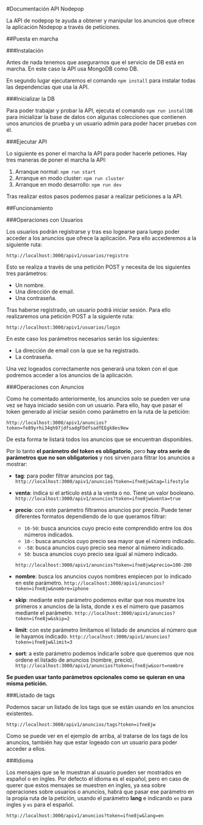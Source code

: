 #Documentación API Nodepop

La API de nodepop te ayuda a obtener y manipular los anuncios que ofrece la aplicación Nodepop a través de peticiones.

##Puesta en marcha

###Instalación

Antes de nada tenemos que asegurarnos que el servicio de DB está en marcha. En este caso la API usa MongoDB como DB.

En segundo lugar ejecutaremos el comando ```npm install``` para instalar todas las dependencias que usa la API.

###Inicializar la DB

Para poder trabajar y probar la API, ejecuta el comando ```npm run installDB``` para inicializar la base de datos con algunas colecciones que contienen unos anuncios de prueba y un usuario admin para poder hacer pruebas con él.

###Ejecutar API

Lo siguiente es poner el marcha la API para poder hacerle petiones. Hay tres maneras de poner el marcha la API:

1. Arranque normal: ```npm run start```
2. Arranque en modo cluster: ```npm run cluster```
3. Arranque en modo desarrollo: ```npm run dev```

Tras realizar estos pasos podemos pasar a realizar peticiones a la API.

##Funcionamiento

###Operaciones con Usuarios

Los usuarios podrán registrarse y tras eso logearse para luego poder acceder a los anuncios que ofrece la aplicación. Para ello accederemos a la siguiente ruta:

```http://localhost:3000/apiv1/usuarios/registro```Esto se realiza a través de una petición POST y necesita de los siguientes tres parámetros:

- Un nombre.
- Una dirección de email.
- Una contraseña.

Tras haberse registrado, un usuario podrá iniciar sesión. Para ello realizaremos una petición POST a la siguiente ruta:

```http://localhost:3000/apiv1/usuarios/login```En este caso los parámetros necesarios serán los siguientes:

- La dirección de email con la que se ha registrado.
- La contraseña.

Una vez logeados correctamente nos generará una token con el que podremos acceder a los anuncios de la aplicación.

###Operaciones con Anuncios

Como he comentado anteriormente, los anuncios solo se pueden ver una vez se haya iniciado sesión con un usuario. Para ello, hay que pasar el token generado al iniciar sesión como parámetro en la ruta de la petición:

```http://localhost:3000/apiv1/anuncios?token=fe89yrhi34qh97jdfsadgFDdfsadfEEgk8es9ew```De esta forma te listará todos los anuncios que se encuentran disponibles.

Por lo tanto **el parámetro del token es obligatorio**, pero **hay otra serie de parámetros que no son obligatorios** y nos sirven para filtrar los anuncios a mostrar:

- **tag**: para poder filtrar anuncios por tag.
```http://localhost:3000/apiv1/anuncios?token=ifne8jw&tag=lifestyle```
- **venta**: indica si el artículo está a la venta o no. Tiene un valor booleano. 
```http://localhost:3000/apiv1/anuncios?token=ifne8jw&venta=true```

- **precio**: con este parámetro filtramos anuncios por precio. Puede tener diferentes formatos dependiendo de lo que queramos filtrar:
    * ```10-50```: busca anuncios cuyo precio este comprendido entre los dos números indicados.
    * ```10-```: busca anuncios cuyo precio sea mayor que el número indicado.
    * ```-50```: busca anuncios cuyo precio sea menor al número indicado.
    * ```50```: busca anuncios cuyo precio sea igual al número indicado.

   ```http://localhost:3000/apiv1/anuncios?token=ifne8jw&precio=100-200```
   
- **nombre**: busca los anuncios cuyos nombres empiecen por lo indicado en este parámetro.
```http://localhost:3000/apiv1/anuncios?token=ifne8jw&nombre=iphone```

- **skip**: mediante este parámetro podemos evitar que nos muestre los primeros x anuncios de la lista, donde x es el número que pasamos mediante el parámetro.
```http://localhost:3000/apiv1/anuncios?token=ifne8jw&skip=2```

- **limit**: con este parámetro limitamos el listado de anuncios al número que le hayamos indicado.
```http://localhost:3000/apiv1/anuncios?token=ifne8jw&limit=3```

- **sort**: a este parámetro podemos indicarle sobre que queremos que nos ordene el listado de anuncios (nombre, precio).
```http://localhost:3000/apiv1/anuncios?token=ifne8jw&sort=nombre```

**Se pueden usar tanto parámetros opcionales como se quieran en una misma petición.**

###Listado de tags

Podemos sacar un listado de los tags que se están usando en los anuncios existentes.

```http://localhost:3000/apiv1/anuncios/tags?token=ifne8jw```Como se puede ver en el ejemplo de arriba, al tratarse de los tags de los anuncios, también hay que estar logeado con un usuario para poder acceder a ellos.

###Idioma

Los mensajes que se le muestran al usuario pueden ser mostrados en español o en ingles. Por defecto el idioma es el español, pero en caso de querer que estos mensajes se muestren en ingles, ya sea sobre operaciones sobre usuarios o anuncios, habrá que pasar ese parámetro en la propia ruta de la petición, usando el parámetro **lang** e indicando ```en``` para ingles y ```es``` para el español.

```http://localhost:3000/apiv1/anuncios?token=ifne8jw&lang=en```